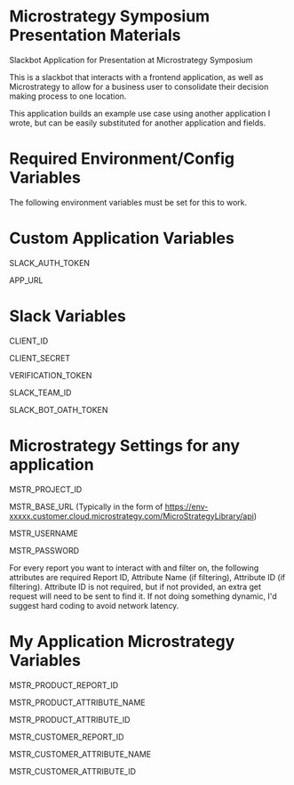 # Microstrategy Symposium Presentation Materials
Slackbot Application for Presentation at Microstrategy Symposium

This is a slackbot that interacts with a frontend application, as well as Microstrategy to allow for a business user
to consolidate their decision making process to one location. 

This application builds an example use case using another application I wrote, but can be easily substituted for
another application and fields.

# Required Environment/Config Variables
The following environment variables must be set for this to work.

# Custom Application Variables
SLACK_AUTH_TOKEN 

APP_URL

# Slack Variables
CLIENT_ID

CLIENT_SECRET

VERIFICATION_TOKEN

SLACK_TEAM_ID 

SLACK_BOT_OATH_TOKEN

# Microstrategy Settings for any application
MSTR_PROJECT_ID

MSTR_BASE_URL 
(Typically in the form of https://env-xxxxx.customer.cloud.microstrategy.com/MicroStrategyLibrary/api)

MSTR_USERNAME

MSTR_PASSWORD


For every report you want to interact with and filter on, the following attributes are required
Report ID, Attribute Name (if filtering), Attribute ID (if filtering).
Attribute ID is not required, but if not provided, an extra get request will need to be sent to find it.
If not doing something dynamic, I'd suggest hard coding to avoid network latency.

# My Application Microstrategy Variables
MSTR_PRODUCT_REPORT_ID

MSTR_PRODUCT_ATTRIBUTE_NAME

MSTR_PRODUCT_ATTRIBUTE_ID

MSTR_CUSTOMER_REPORT_ID

MSTR_CUSTOMER_ATTRIBUTE_NAME

MSTR_CUSTOMER_ATTRIBUTE_ID
